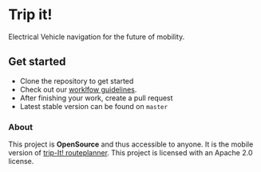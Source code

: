 # Trip it!

Electrical Vehicle navigation for the future of mobility.


## Get started

* Clone the repository to get started
* Check out our [worklfow guidelines](https://github.com/Trip-It/trip-it/wiki).
* After finishing your work, create a pull request
* Latest stable version can be found on `master`


### About

This project is **OpenSource** and thus accessible to anyone.
It is the mobile version of [trip-It! routeplanner](https://sourceforge.net/projects/tripit/).
This project is licensed with an Apache 2.0 license.
